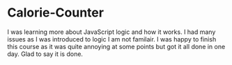 # Calorie-Counter

I was learning more about JavaScript logic and how it works. I had many issues as I was introduced to logic I am not familair.
I was happy to finish this course as it was quite annoying at some points but got it all done in one day. 
Glad to say it is done. 
